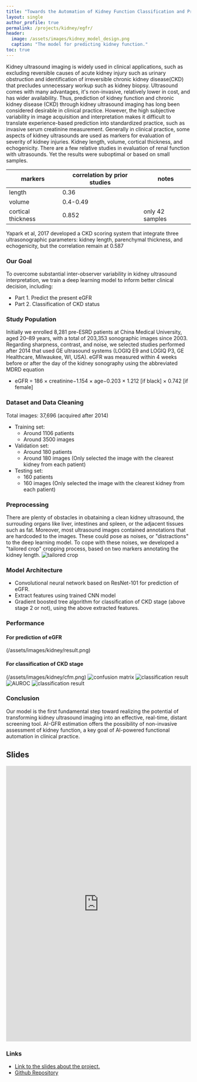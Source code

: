 ```yaml
---
title: "Towards the Automation of Kidney Function Classification and Prediction Through Ultrasound-based Kidney Imaging Using Deep Learning"
layout: single
author_profile: true
permalink: /projects/kidney/egfr/
header:
  image: /assets/images/kidney_model_design.png
  caption: "The model for predicting kidney function."
toc: true
---
```

<!-- 
## Abstract
Prediction of kidney function and chronic kidney disease (CKD) through kidney ultrasound imaging has long been considered desirable in clinical practice because of its safety, convenience, and affordability. However, this highly desirable approach is beyond the capability of human vision. We developed a deep learning approach for automatically determining the estimated glomerular filtration rate (eGFR) and CKD status. We exploited the transfer learning technique, integrating the powerful ResNet model pretrained on an ImageNet dataset in our neural network architecture, to predict kidney function based on 4,505 kidney ultrasound images labeled using eGFRs derived from serum creatinine concentrations. To further extract the information from ultrasound images, we leveraged kidney length annotations to remove the peripheral region of the kidneys and applied various data augmentation schemes to produce additional data with variations. Bootstrap aggregation was also applied to avoid overfitting and improve the model’s generalization. Moreover, the kidney function features obtained by our deep neural network were used to identify the CKD status defined by an eGFR of <60 ml/min/1.73m2. A Pearson correlation coefficient of 0.741 indicated the strong relationship between artificial intelligence (AI)- and creatinine-based GFR estimations. Overall CKD status classification accuracy of our model was 85.6% —higher than that of experienced nephrologists (60.3%–80.1%).  Our model is the first fundamental step toward realizing the potential of transforming kidney ultrasound imaging into an effective, real-time, distant screening tool. AI-GFR estimation offers the possibility of non-invasive assessment of kidney function, a key goal of AI-powered functional automation in clinical practice.  -->


Kidney ultrasound imaging is widely used in clinical applications, such as excluding reversible causes of acute kidney injury such as urinary obstruction and identification of irreversible chronic kidney disease(CKD) that precludes unnecessary workup such as kidney biopsy.
Ultrasound comes with many advantages, it's non-invasive, relatively lower in cost, and has wider availability. Thus, prediction of kidney function and chronic kidney disease (CKD) through kidney ultrasound imaging has long been considered desirable in clinical practice. However, the high subjective variability in image acquisition and interpretation makes it difficult to translate experience-based prediction into standardized practice, such as invasive serum creatinine measurement.
Generally in clinical practice, some aspects of kidney ultrasounds are used as markers for evaluation of severity of kidney injuries. Kidney length, volume, cortical thickness, and echogenicity. There are a few relative studies in evaluation of renal function with ultrasounds. Yet the results were suboptimal or based on small samples.

|markers	|correlation by prior studies	|notes
---|---|---
length|0.36|
volume|0.4-0.49|
cortical thickness|0.852|only 42 samples

Yapark et al, 2017 developed a CKD scoring system that integrate three ultrasonographic parameters: kidney length, parenchymal thickness, and echogenicity, but the correlation remain at 0.587

### Our Goal
To overcome substantial inter-observer variability in kidney ultrasound interpretation, we train a deep learning model to inform better clinical decision, including:
- Part 1. Predict the present eGFR
- Part 2. Classification of CKD status

### Study Population
Initially we enrolled 8,281 pre-ESRD patients at China Medical University, aged 20–89 years, with a total of 203,353 sonographic images since 2003. Regarding sharpness, contrast, and noise, we selected studies performed after 2014 that used GE ultrasound systems (LOGIQ E9 and LOGIQ P3, GE Healthcare, Milwaukee, WI, USA). 
eGFR was measured within 4 weeks before or after the day of the kidney sonography using the abbreviated MDRD equation
- eGFR = 186 × creatinine−1.154 × age−0.203 × 1.212 [if black] × 0.742 [if female]

### Dataset and Data Cleaning
Total images: 37,696 (acquired after 2014)

- Training set:
  - Around 1106 patients
  - Around 3500 images
- Validation set:
  - Around 180 patients
  - Around 180 images (Only selected the image with the clearest kidney from each patient)
- Testing set:
  - 160 patients
  - 160 images (Only selected the image with the clearest kidney from each patient)

### Preprocessing
There are plenty of obstacles in obataining a clean kidney ultrasound, the surrouding organs like liver, intestines and spleen, or the adjacent tissues such as fat. Moreover, most ultrasound images contained annotations that are hardcoded to the images. These could pose as noises, or "distractions" to the deep learning model.
To cope with these noises, we developed a "tailored crop" cropping process, based on two markers annotating the kidney length. <!-- We first identified the positions of the two markers (x_1,y_1) and (x_2,y_2) and calculated their distance and middle point, denoted as d and (x_c,y_c), respectively. Next, we cropped the square region centered at (x_c,y_c) with a length d. To unify the size of the input images, we resized the cropped images to 224 × 224 pixels. -->
![tailored crop](/assets/images/kidney/tailor.jpg)




### Model Architecture
- Convolutional neural network based on ResNet-101 for prediction of eGFR.
- Extract features using trained CNN model
- Gradient boosted tree algorithm for classification of CKD stage (above stage 2 or not), using the above extracted features.

### Performance
#### For prediction of eGFR
(/assets/images/kidney/result.png)
#### For classification of CKD stage
(/assets/images/kidney/cfm.png)
![confusion matrix](/assets/images/kidney/cfm.png "confusion matrix") ![classification result](/assets/images/kidney/cfm_table.png "classification result")
![AUROC](/assets/images/kidney/auroc.png "confusion matrix") ![classification result](/assets/images/kidney/auroc_table.png "classification result")

### Conclusion
Our model is the first fundamental step toward realizing the potential of transforming kidney ultrasound imaging into an effective, real-time, distant screening tool. AI-GFR estimation offers the possibility of non-invasive assessment of kidney function, a key goal of AI-powered functional automation in clinical practice. 

## Slides

<style>
.responsive-wrap iframe{ max-width: 100%;}
</style>
<div class="responsive-wrap">
<!-- this is the embed code provided by Google -->
  <iframe src="https://docs.google.com/presentation/d/e/2PACX-1vSrqUfrvGpnvan2MnXPxtbv19NElpJcRIxPKP__vf43YKBSA2p38jdIm88htGljzmRzRHPluuzh9nlQ/embed?start=false&loop=false&delayms=3000" frameborder="0" width="960" height="749" allowfullscreen="true" mozallowfullscreen="true" webkitallowfullscreen="true"></iframe>
<!-- Google embed ends -->
</div>

### Links
- [Link to the slides about the project.](https://docs.google.com/presentation/d/12E7BDb0iw8yRu9tH8eVg-oo3E04Rx9qVv3PDxhAUwTA/edit?usp=sharing)
- [Github Repository](https://github.com/spreadwyvern/kidney-sonography)